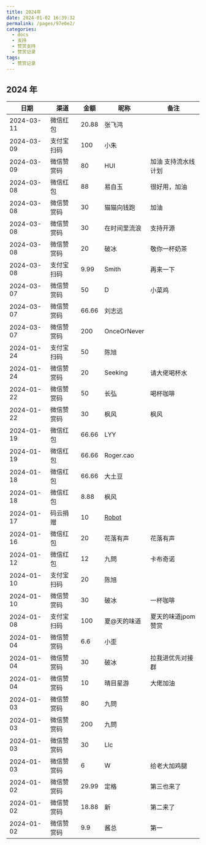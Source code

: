 ```yaml
---
title: 2024年
date: 2024-01-02 16:39:32
permalink: /pages/97e0e2/
categories:
  - docs
  - 支持
  - 赞赏支持
  - 赞赏记录
tags:
  - 赞赏记录
---
```


## 2024 年


| 日期         | 渠道    | 金额    | 昵称                                   | 备注          |
|------------|-------|-------|--------------------------------------|-------------|
| 2024-03-11 | 微信红包  | 20.88 | 张飞鸿                                  |             |
| 2024-03-09 | 支付宝扫码 | 100   | 小朱                                   |             |
| 2024-03-09 | 微信赞赏码 | 80    | HUI                                  | 加油 支持流水线计划  |
| 2024-03-08 | 微信红包  | 88    | 易自玉                                  | 很好用，加油      |
| 2024-03-08 | 微信赞赏码 | 30    | 猫猫向钱跑                                | 加油          |
| 2024-03-08 | 微信赞赏码 | 30    | 在时间里流浪                               | 支持开源        |
| 2024-03-08 | 微信赞赏码 | 20    | 破冰                                   | 敬你一杯奶茶      |
| 2024-03-08 | 支付宝扫码 | 9.99  | Smith                                | 再来一下        |
| 2024-03-07 | 微信赞赏码 | 50    | D                                    | 小菜鸡         |
| 2024-03-07 | 微信赞赏码 | 66.66 | 刘志远                                  |             |
| 2024-03-07 | 微信赞赏码 | 200   | OnceOrNever                          |             |
| 2024-01-24 | 支付宝扫码 | 50    | 陈旭                                   |             |
| 2024-01-24 | 微信赞赏码 | 20    | Seeking                              | 请大佬喝杯水      |
| 2024-01-22 | 微信赞赏码 | 50    | 长弘                                   | 喝杯咖啡        |
| 2024-01-22 | 微信赞赏码 | 30    | 枫风                                   | 枫风          |
| 2024-01-19 | 微信红包  | 66.66 | LYY                                  |             |
| 2024-01-19 | 微信红包  | 66.66 | Roger.cao                            |             |
| 2024-01-18 | 微信红包  | 66.66 | 大土豆                                  |             |
| 2024-01-18 | 微信红包  | 8.88  | 枫风                                   |             |
| 2024-01-17 | 码云捐赠  | 10    | [Robot](https://gitee.com/robot1937) |             |
| 2024-01-16 | 微信红包  | 20    | 花落有声                                 | 花落有声        |
| 2024-01-12 | 微信红包  | 12    | 九問                                   | 卡布奇诺        |
| 2024-01-10 | 支付宝扫码 | 20    | 陈旭                                   |             |
| 2024-01-10 | 微信赞赏码 | 30    | 破冰                                   | 一杯咖啡        |
| 2024-01-08 | 支付宝扫码 | 100   | 夏@天的味道                               | 夏天的味道jpom赞赏 |
| 2024-01-04 | 微信赞赏码 | 6.6   | 小歪                                   |             |
| 2024-01-04 | 微信赞赏码 | 30    | 破冰                                   | 拉我进优先对接群    |
| 2024-01-04 | 微信赞赏码 | 10    | 晴目星游                                 | 大佬加油        |
| 2024-01-03 | 微信赞赏码 | 80    | 九問                                   |             |
| 2024-01-03 | 微信赞赏码 | 200   | 九問                                   |             |
| 2024-01-03 | 微信赞赏码 | 30    | Llc                                  |             |
| 2024-01-03 | 微信赞赏码 | 6     | W                                    | 给老大加鸡腿      |
| 2024-01-02 | 微信赞赏码 | 29.99 | 定格                                   | 第三也来了       |
| 2024-01-02 | 微信赞赏码 | 18.88 | 新                                    | 第二来了        |
| 2024-01-02 | 微信赞赏码 | 9.9   | 酱总                                   | 第一          |